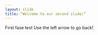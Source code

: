 ```yaml
---
layout: slide
title: “Welcome to our second slide!”
---
```

First fase test
Use the left arrow to go back!
